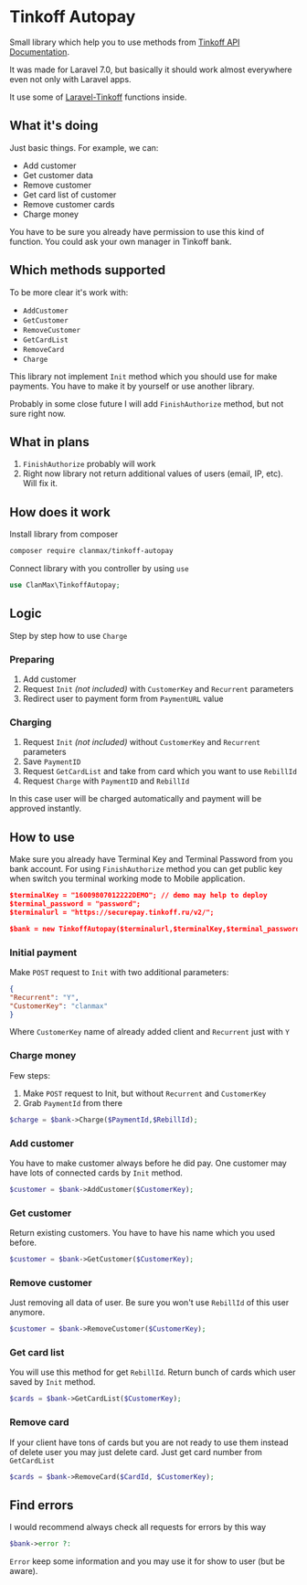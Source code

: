 # Tinkoff Autopay

Small library which help you to use methods from [Tinkoff API Documentation](https://oplata.tinkoff.ru/develop/api/autopayments/).

It was made for Laravel 7.0, but basically it should work almost everywhere even not only with Laravel apps.

It use some of [Laravel-Tinkoff](https://github.com/kenvel/laravel-tinkoff) functions inside.

## What it's doing

Just basic things. For example, we can:

- Add customer
- Get customer data
- Remove customer
- Get card list of customer
- Remove customer cards
- Charge money

You have to be sure you already have permission to use this kind of function. You could ask your own manager in Tinkoff bank.

## Which methods supported

To be more clear it's work with:

- `AddCustomer`
- `GetCustomer`
- `RemoveCustomer`
- `GetCardList`
- `RemoveCard`
- `Charge`

This library not implement `Init` method which you should use for make payments. You have to make it by yourself or use another library.

Probably in some close future I will add `FinishAuthorize` method, but not sure right now.

## What in plans

1. `FinishAuthorize` probably will work
2. Right now library not return additional values of users (email, IP, etc). Will fix it.

## How does it work

Install library from composer

```bash
composer require clanmax/tinkoff-autopay
```

Connect library with you controller by using `use`

```php
use ClanMax\TinkoffAutopay;
```

## Logic

Step by step how to use `Charge`

### Preparing

1. Add customer
2. Request `Init` *(not included)* with `CustomerKey` and `Recurrent` parameters
3. Redirect user to payment form from `PaymentURL` value

### Charging

1. Request `Init` *(not included)* without `CustomerKey` and `Recurrent` parameters
2. Save `PaymentID`
3. Request `GetCardList` and take from card which you want to use `RebillId`
4. Request `Charge` with `PaymentID` and `RebillId`

In this case user will be charged automatically and payment will be approved instantly.

## How to use

Make sure you already have Terminal Key and Terminal Password from you bank account. For using `FinishAuthorize` method you can get public key when switch you terminal working mode to Mobile application.

```json
$terminalKey = "16009807012222DEMO"; // demo may help to deploy
$terminal_password = "password";
$terminalurl = "https://securepay.tinkoff.ru/v2/";

$bank = new TinkoffAutopay($terminalurl,$terminalKey,$terminal_password);
```

### Initial payment

Make `POST` request to `Init` with two additional parameters:

```json
{
"Recurrent": "Y",
"CustomerKey": "clanmax"
}
```

Where `CustomerKey` name of already added client and `Recurrent` just with `Y`

### Charge money

Few steps:

1. Make `POST` request to Init, but without `Recurrent` and `CustomerKey`
2. Grab `PaymentId` from there

```php
$charge = $bank->Charge($PaymentId,$RebillId);
```

### Add customer

You have to make customer always before he did pay. One customer may have lots of connected cards by `Init` method.

```php
$customer = $bank->AddCustomer($CustomerKey);
```

### Get customer

Return existing customers. You have to have his name which you used before.

```php
$customer = $bank->GetCustomer($CustomerKey);
```

### Remove customer

Just removing all data of user. Be sure you won't use `RebillId` of this user anymore.

```php
$customer = $bank->RemoveCustomer($CustomerKey);
```

### Get card list

You will use this method for get `RebillId`. Return bunch of cards which user saved by `Init` method.

```php
$cards = $bank->GetCardList($CustomerKey);
```

### Remove card

If your client have tons of cards but you are not ready to use them instead of delete user you may just delete card. Just get card number from `GetCardList`

```php
$cards = $bank->RemoveCard($CardId, $CustomerKey);
```

## Find errors

I would recommend always check all requests for errors by this way

```php
$bank->error ?:  
```

`Error` keep some information and you may use it for show to user (but be aware).
